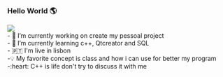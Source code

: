 ### Hello World 🌎
<a href="https://www.linkedin.com/in/diego-moreira-sardinha-de-souza-3031a2a8/">
<img src="https://img.shields.io/badge/LinkedIn-0077B5?style=for-the-badge&logo=linkedin&logoColor=white">
</a>
<br>
- 🔭 I’m currently working on create my pessoal project 
<br>
- 🌱 I’m currently learning c++, Qtcreator and SQL
<br>
- 🇵🇹 I'm live in lisbon
<br>
-💡 My favorite concept is class and how i can use for better my program
<br>
-:heart: C++ is life don't try to discuss it with me
